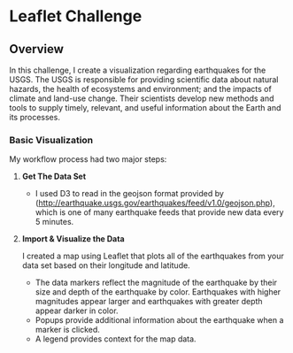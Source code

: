 # Leaflet Challenge

## Overview
In this challenge, I create a visualization regarding earthquakes for the USGS.  The USGS is responsible for providing scientific data about natural hazards, the health of ecosystems and environment; and the impacts of climate and land-use change. Their scientists develop new methods and tools to supply timely, relevant, and useful information about the Earth and its processes. 


### Basic Visualization

My workflow process had two major steps:

1. **Get The Data Set**

    * I used D3 to read in the geojson format provided by (http://earthquake.usgs.gov/earthquakes/feed/v1.0/geojson.php), which is one of many earthquake feeds that provide new data every 5 minutes.

2. **Import & Visualize the Data**

   I created a map using Leaflet that plots all of the earthquakes from your data set based on their longitude and latitude.

   * The data markers reflect the magnitude of the earthquake by their size and depth of the earthquake by color. Earthquakes with higher magnitudes appear larger and earthquakes with greater depth appear darker in color.
   * Popups provide additional information about the earthquake when a marker is clicked.
   * A legend provides context for the map data.
